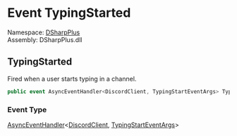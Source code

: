 # Event TypingStarted

Namespace: [DSharpPlus](DSharpPlus.md)  
Assembly: DSharpPlus.dll

## <a id="DSharpPlus_DiscordClient_TypingStarted"></a>TypingStarted

Fired when a user starts typing in a channel.

```csharp
public event AsyncEventHandler<DiscordClient, TypingStartEventArgs> TypingStarted
```

### Event Type

[AsyncEventHandler](DSharpPlus.AsyncEvents.AsyncEventHandler\-2.md)<[DiscordClient](DSharpPlus.DiscordClient.md), [TypingStartEventArgs](DSharpPlus.EventArgs.TypingStartEventArgs.md)\>

